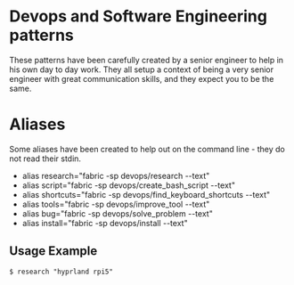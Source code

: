 # Devops and Software Engineering patterns

These patterns have been carefully created by a senior engineer to help in his own day to day work. They all setup a context of being a very senior engineer with great communication skills, and they expect you to be the same.

# Aliases
Some aliases have been created to help out on the command line - they do not read their stdin.

* alias research="fabric -sp devops/research --text"
* alias script="fabric -sp devops/create_bash_script --text"
* alias shortcuts="fabric -sp devops/find_keyboard_shortcuts --text"
* alias tools="fabric -sp devops/improve_tool --text"
* alias bug="fabric -sp devops/solve_problem --text"
* alias install="fabric -sp devops/install --text"

## Usage Example

```
$ research "hyprland rpi5"
```
